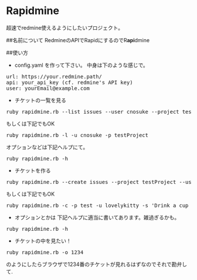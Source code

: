 Rapidmine
=========

超速でredmine使えるようにしたいプロジェクト。

##名前について
RedmineのAPIでRapidにするのでR**api**dmine

##使い方
* config.yaml を作って下さい。
中身は下のような感じで。
<pre>
url: https://your.redmine.path/
api: your_api_key (cf. redmine's API key)
user: yourEmail@example.com
</pre>

* チケットの一覧を見る
<pre>
ruby rapidmine.rb --list issues --user cnosuke --project testProject
</pre>

もしくは下記でもOK
<pre>
ruby rapidmine.rb -l -u cnosuke -p testProject
</pre>

オプションなどは下記ヘルプにて。
<pre>
ruby rapidmine.rb -h
</pre>

* チケットを作る
<pre>
ruby rapidmine.rb --create issues --project testProject --user lovelykitty -s 'Drink a cup of water'
</pre>

もしくは下記でもOK
<pre>
ruby rapidmine.rb -c -p test -u lovelykitty -s 'Drink a cup of water'
</pre>

* オプションとかは
下記ヘルプに適当に書いてあります。雑過ぎるかも。
<pre>
ruby rapidmine.rb -h
</pre>

* チケットの中を見たい！
<pre>
ruby rapidmine.rb -o 1234
</pre>
のようにしたらブラウザで1234番のチケットが見れるはずなのでそれで勘弁して.


